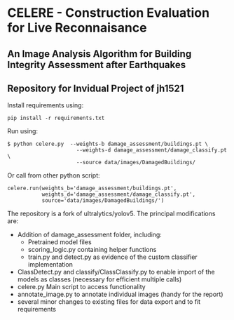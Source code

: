 # CELERE - Construction Evaluation for Live Reconnaisance
## An Image Analysis Algorithm for Building Integrity Assessment after Earthquakes
## Repository for Invidual Project of jh1521

Install requirements using:
```
pip install -r requirements.txt
```

Run using:
```
$ python celere.py  --weights-b damage_assessment/buildings.pt \ 
	                  --weights-d damage_assessment/damage_classify.pt \
	                  --source data/images/DamagedBuildings/
```

Or call from other python script:
```
celere.run(weights_b='damage_assessment/buildings.pt',
		   weights_d='damage_assessment/damage_classify.pt',
		   source='data/images/DamagedBuildings/')
```

The repository is a fork of ultralytics/yolov5. The principal modifications are:
- Addition of damage_assessment folder, including:
  - Pretrained model files
  - scoring_logic.py containing helper functions
  - train.py and detect.py as evidence of the custom classifier implementation
- ClassDetect.py and classify/ClassClassify.py to enable import of the models as classes
  (necessary for efficient multiple calls)
- celere.py Main script to access functionality
- annotate_image.py to annotate individual images (handy for the report)
- several minor changes to existing files for data export and to fit requirements
